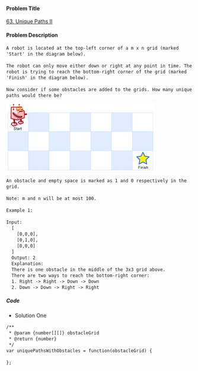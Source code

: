 #### Problem Title
[63. Unique Paths II](https://leetcode.com/problems/unique-paths-ii/)
#### Problem Description
```
A robot is located at the top-left corner of a m x n grid (marked 'Start' in the diagram below).

The robot can only move either down or right at any point in time. The robot is trying to reach the bottom-right corner of the grid (marked 'Finish' in the diagram below).

Now consider if some obstacles are added to the grids. How many unique paths would there be?
```
![1](../../assets/array/2020-09-19/1.png)
```
An obstacle and empty space is marked as 1 and 0 respectively in the grid.

Note: m and n will be at most 100.

Example 1:

Input:
  [
    [0,0,0],
    [0,1,0],
    [0,0,0]
  ]
  Output: 2
  Explanation:
  There is one obstacle in the middle of the 3x3 grid above.
  There are two ways to reach the bottom-right corner:
  1. Right -> Right -> Down -> Down
  2. Down -> Down -> Right -> Right
```

##### Code

- Solution One
```
/**
 * @param {number[][]} obstacleGrid
 * @return {number}
 */
var uniquePathsWithObstacles = function(obstacleGrid) {
    
};
```
